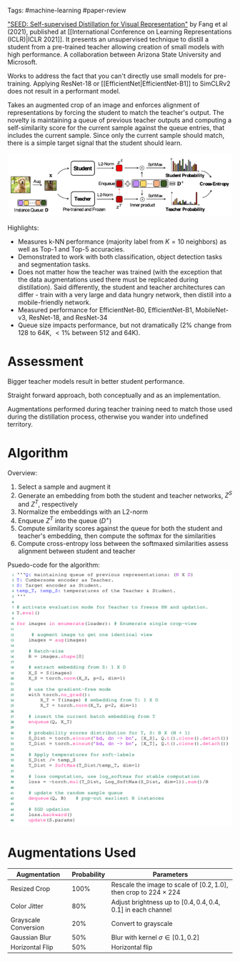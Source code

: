 Tags: #machine-learning #paper-review 

["SEED: Self-supervised Distillation for Visual Representation"](https://arxiv.org/abs/2101.04731v2) by Fang et al (2021), published at [[International Conference on Learning Representations (ICLR)|ICLR 2021]].  It presents an unsupervised technique to distill a student from a pre-trained teacher allowing creation of small models with high performance.  A collaboration between Arizona State University and Microsoft.

Works to address the fact that you can't directly use small models for pre-training.  Applying ResNet-18 or [[EfficientNet|EfficientNet-B1]] to SimCLRv2 does not result in a performant model.

Takes an augmented crop of an image and enforces alignment of representations by forcing the student to match the teacher's output.  The novelty is maintaining a queue of previous teacher outputs and computing a self-similarity score for the current sample against the queue entries, that includes the current sample.  Since only the current sample should match, there is a simple target signal that the student should learn.

![SEED: Distillation Pipeline](resources/seed-distillation-pipeline-diagram.png)

Highlights:
- Measures k-NN performance (majority label from $K=10$ neighbors) as well as Top-1 and Top-5 accuracies.
- Demonstrated to work with both classification, object detection tasks and segmentation tasks.
- Does not matter how the teacher was trained (with the exception that the data augmentations used there must be replicated during distillation).  Said differently, the student and teacher architectures can differ - train with a very large and data hungry network, then distill into a mobile-friendly network.
- Measured performance for EfficientNet-B0, EfficientNet-B1, MobileNet-v3, ResNet-18, and ResNet-34
- Queue size impacts performance, but not dramatically (2% change from 128 to 64K, $\lt 1\%$ between 512 and 64K).

# Assessment
Bigger teacher models result in better student performance.

Straight forward approach, both conceptually and as an implementation.

Augmentations performed during teacher training need to match those used during the distillation process, otherwise you wander into undefined territory.

# Algorithm

Overview:
1. Select a sample and augment it
2. Generate an embedding from both the student and teacher networks, $Z^{S}$ and $Z^{T}$, respectively
3. Normalize the embeddings with an L2-norm
4. Enqueue $Z^{T}$ into the queue ($D^{+}$)
5. Compute similarity scores against the queue for both the student and teacher's embedding, then compute the softmax for the similarities
6. Compute cross-entropy loss between the softmaxed similarities assess alignment between student and teacher

Psuedo-code for the algorithm:
![SEED Algorithm Psuedo-Code](resources/seed-distillation-algorithm-psuedocode.png)

# Augmentations Used
| Augmentation | Probability | Parameters |
| --- | --- | --- |
| Resized Crop | 100% | Rescale the image to scale of $[0.2, 1.0]$, then crop to 224 $\times$ 224 |
| Color Jitter | 80% | Adjust brightness up to $[0.4, 0.4, 0.4, 0.1]$ in each channel |
| Grayscale Conversion |  20% | Convert to grayscale |
| Gaussian Blur | 50% | Blur with kernel $\sigma \in [0.1, 0.2]$ |
| Horizontal Flip | 50% | Horizontal flip |


